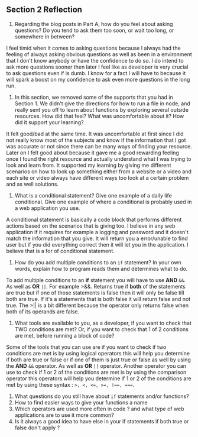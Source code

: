 ## Section 2 Reflection

1. Regarding the blog posts in Part A, how do you feel about asking questions? Do you tend to ask them too soon, or wait too long, or somewhere in between?

I feel timid when it comes to asking questions because I always had the feeling of always asking
obvious questions as well as been in a environment that I don't know anybody or have
the confidence to do so. I do intend to ask more questions sooner then later I feel like
as developer is very crucial to ask questions even if is dumb. I know for a fact I will have to
because it will spark a boost on my confidence to ask even more questions in the long run.


1. In this section, we removed some of the supports that you had in Section 1. We didn't give the directions for how to run a file in node, and really sent you off to learn about functions by exploring several outside resources. How did that feel? What was uncomfortable about it? How did it support your learning?

It felt good/bad at the same time. It was uncomfortable at first since I did not really know most of the subjects and know if the information that I got was accurate or not since there can be many ways of finding your resource.
Later on I felt good about because it gave me a good rewarding feeling once I found the right resource and actually
understand what I was trying to look and learn from. It supported my learning by giving me different scenarios on
how to look up something either from a website or a video and each site or video always have different ways too look
at a certain problem and as well solutions.

1. What is a conditional statement? Give one example of a daily life conditional. Give one example of where a conditional is probably used in a web application you use.

A conditional statement is basically a code block that performs different actions based
on the scenarios that is giving too. I believe in any web application if it requires for example a logging
and password and it doesn't match the information that you give. It will return you a error/unable to find user but if
you did everything correct then it will let you in the application. I believe that is a for of conditional statement.

1. How do you add multiple conditions to an `if` statement? In your own words, explain how to program reads them and determines what to do.

To add multiple conditions to an __if__ statement you will have to use __AND__ `&&`. As well as __OR__ `||`.
For example >&&. Returns true if __both__ of the statements are true but if one of those statements is false then it will only be false till both are true. If it's a statements that is both false it will return false and not true. The >|| is a bit different because the operator only returns false when both of its operands are false.

1. What tools are available to you, as a developer, if you want to check that TWO conditions are met? Or, if you want to check that 1 of 2 conditions are met, before running a block of code?

Some of the tools that you can use are if you want to check if two conditions are met is by using logical operators
this will help you determine if both are true or false or if one of them is just true or false as well by using the __AND__ `&&` operator. As well as __OR__ `||` operator. Another operator you can use to check if 1 or 2 of the conditions are met is by using the comparison operator this operators will help you determine if 1 or 2 of the conditions are met by using these syntax : `>, <, <=, >=, !==, ===`.

1. What questions do you still have about `if` statements and/or functions?
1. How to find easier ways to give your functions a name
2. Which operators are used more often in code ? and what type of web applications are to use it more common?
3. Is it always a good idea to have else in your if statements if both true or false don't apply ? 
